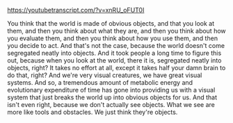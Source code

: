 https://youtubetranscript.com/?v=xnRU_oFUT0I

 You think that the world is made of obvious objects, and that you look at them, and then you think about what they are, and then you think about how you evaluate them, and then you think about how you use them, and then you decide to act. And that's not the case, because the world doesn't come segregated neatly into objects. And it took people a long time to figure this out, because when you look at the world, there it is, segregated neatly into objects, right? It takes no effort at all, except it takes half your damn brain to do that, right? And we're very visual creatures, we have great visual systems. And so, a tremendous amount of metabolic energy and evolutionary expenditure of time has gone into providing us with a visual system that just breaks the world up into obvious objects for us. And that isn't even right, because we don't actually see objects. What we see are more like tools and obstacles. We just think they're objects.